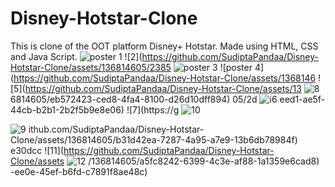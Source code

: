 # Disney-Hotstar-Clone
This is clone of the OOT platform Disney+ Hotstar.
Made using HTML, CSS and Java Script.
![poster 1](https://github.com/SudiptaPandaa/Disney-Hotstar-Clone/assets/136814605/cc8fcf92-8c4e-49a1-85d5-dee864dc9682)
![2](https://github.com/SudiptaPandaa/Disney-Hotstar-Clone/assets/136814605/2385
![poster 3](https://github.com/SudiptaPandaa/Disney-Hotstar-Clone/assets/136814605/1f497bfe-58c9-42b4-86a5-6488f4d2de79)
![poster 4](https://github.com/SudiptaPandaa/Disney-Hotstar-Clone/assets/1368146
![5](https://github.com/SudiptaPandaa/Disney-Hotstar-Clone/assets/13
![8](https://github.com/SudiptaPandaa/Disney-Hotstar-Clone/assets/136814605/69b28a8c-ffbe-48a0-b5f0-77ed350abc82)
6814605/eb572423-ced8-4fa4-8100-d26d10dff894)
05/2d
![i6](https://github.com/SudiptaPandaa/Disney-Hotstar-Clone/assets/136814605/80635c5f-73dd-4f1d-b5be-6ad82da486ec)
eed1-ae5f-44cb-b2b1-2b2f5b9e8e06)
![7](https://g
![10](https://github.com/SudiptaPandaa/Disney-Hotstar-Clone/assets/136814605/11ce316b-6d39-49cc-ac47-fc440d483be2)

![9](https://github.com/SudiptaPandaa/Disney-Hotstar-Clone/assets/136814605/08e91b04-bf2f-493b-96de-82e95b6247a5)
ithub.com/SudiptaPandaa/Disney-Hotstar-Clone/assets/136814605/b31d42ea-7287-4a95-a7e9-13b6db78984f)
e30dcc
![11](https://github.com/SudiptaPandaa/Disney-Hotstar-Clone/assets
![12](https://github.com/SudiptaPandaa/Disney-Hotstar-Clone/assets/136814605/c3322c4a-5bf2-4bb0-a48f-84bd003fb3e3)
/136814605/a5fc8242-6399-4c3e-af88-1a1359e6cad8)
-ee0e-45ef-b6fd-c7891f8ae48c)
